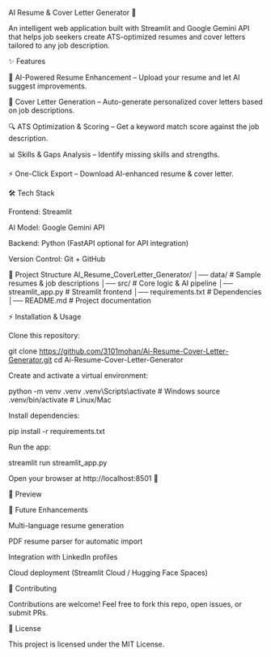 AI Resume & Cover Letter Generator 🚀

An intelligent web application built with Streamlit and Google Gemini API that helps job seekers create ATS-optimized resumes and cover letters tailored to any job description.

✨ Features

📄 AI-Powered Resume Enhancement – Upload your resume and let AI suggest improvements.

📝 Cover Letter Generation – Auto-generate personalized cover letters based on job descriptions.

🔍 ATS Optimization & Scoring – Get a keyword match score against the job description.

📊 Skills & Gaps Analysis – Identify missing skills and strengths.

⚡ One-Click Export – Download AI-enhanced resume & cover letter.

🛠️ Tech Stack

Frontend: Streamlit

AI Model: Google Gemini API

Backend: Python (FastAPI optional for API integration)

Version Control: Git + GitHub

📂 Project Structure
AI_Resume_CoverLetter_Generator/
│── data/                # Sample resumes & job descriptions
│── src/                 # Core logic & AI pipeline
│── streamlit_app.py     # Streamlit frontend
│── requirements.txt     # Dependencies
│── README.md            # Project documentation

⚡ Installation & Usage

Clone this repository:

git clone https://github.com/3101mohan/Ai-Resume-Cover-Letter-Generator.git
cd Ai-Resume-Cover-Letter-Generator


Create and activate a virtual environment:

python -m venv .venv
.venv\Scripts\activate   # Windows
source .venv/bin/activate  # Linux/Mac


Install dependencies:

pip install -r requirements.txt


Run the app:

streamlit run streamlit_app.py


Open your browser at http://localhost:8501
 🎉

📸 Preview

🌟 Future Enhancements

Multi-language resume generation

PDF resume parser for automatic import

Integration with LinkedIn profiles

Cloud deployment (Streamlit Cloud / Hugging Face Spaces)

🤝 Contributing

Contributions are welcome! Feel free to fork this repo, open issues, or submit PRs.

📜 License

This project is licensed under the MIT License.
